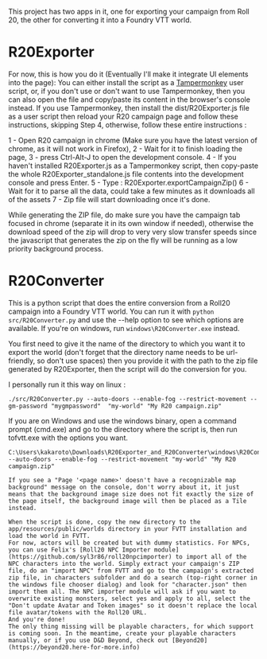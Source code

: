 This project has two apps in it, one for exporting your campaign from Roll 20, the other for converting it into a Foundry VTT world.

# R20Exporter

For now, this is how you do it (Eventually I'll make it integrate UI elements into the page):
You can either install the script as a [Tampermonkey](https://chrome.google.com/webstore/detail/tampermonkey/dhdgffkkebhmkfjojejmpbldmpobfkfo?hl=en) user script, or, if you don't use or don't want to use Tampermonkey, then you can also open the file and copy/paste its content in the browser's console instead.
If you use Tampermonkey, then install the dist/R20Exporter.js file as a user script then reload your R20 campaign page and follow these instructions, skipping Step 4, otherwise, follow these entire instructions : 

1 - Open R20 campaign in chrome (Make sure you have the latest version of chrome, as it will not work in Firefox), 
2 - Wait for it to finish loading the page, 
3 - press Ctrl-Alt-J to open the development console. 
4 - If you haven't installed R20Exporter.js as a Tampermonkey script, then copy-paste the whole R20Exporter_standalone.js file contents into the development console and press Enter.
5 - Type : R20Exporter.exportCampaignZip()
6 - Wait for it to parse all the data, could take a few minutes as it downloads all of the assets
7 - Zip file will start downloading once it's done.

While generating the ZIP file, do make sure you have the campaign tab focused in chrome (separate it in its own window if needed), otherwise the download speed of the zip will drop to very very slow transfer speeds since the javascript that generates the zip on the fly will be running as a low priority background process.

# R20Converter

This is a python script that does the entire conversion from a Roll20 campaign into a Foundry VTT world.
You can run it with `python src/R20Converter.py` and use the --help option to see which options are available.
If you're on windows, run `windows\R20Converter.exe` instead.

You first need to give it the name of the directory to which you want it to export the world (don't forget that the directory name needs to be url-friendly, so don't use spaces) then you provide it with the path to the zip file generated by R20Exporter, then the script will do the conversion for you.

I personally run it this way on linux : 

```
./src/R20Converter.py --auto-doors --enable-fog --restrict-movement --gm-password "mygmpassword"  "my-world" "My R20 campaign.zip"
```

If you are on Windows and use the windows binary, open a command prompt (cmd.exe) and go to the directory where the script is, then run tofvtt.exe with the options you want.

```
C:\Users\kakaroto\Downloads\R20Exporter_and_R20Converter\windows\R20Converter.exe --auto-doors --enable-fog --restrict-movement "my-world" "My R20 campaign.zip"

If you see a "Page '<page name>' doesn't have a recognizable map background" message on the console, don't worry about it, it just means that the background image size does not fit exactly the size of the page itself, the background image will then be placed as a Tile instead.

When the script is done, copy the new directory to the app/resources/public/worlds directory in your FVTT installation and load the world in FVTT. 
For now, actors will be created but with dummy statistics. For NPCs, you can use Felix's [Roll20 NPC Importer module](https://github.com/syl3r86/roll20npcimporter) to import all of the NPC characters into the world. Simply extract your campaign's ZIP file, do an "import NPC" from FVTT and go to the campaign's extracted zip file, in characters subfolder and do a search (top-right corner in the windows file chooser dialog) and look for "character.json" then import them all. The NPC importer module will ask if you want to overwrite existing monsters, select yes and apply to all, select the "Don't update Avatar and Token images" so it doesn't replace the local file avatar/tokens with the Roll20 URL.
And you're done!
The only thing missing will be playable characters, for which support is coming soon. In the meantime, create your playable characters manually, or if you use D&D Beyond, check out [Beyond20](https://beyond20.here-for-more.info)